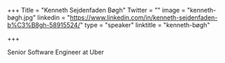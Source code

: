 +++
Title = "Kenneth Sejdenfaden Bøgh"
Twitter = ""
image = "kenneth-bøgh.jpg"
linkedin = "https://www.linkedin.com/in/kenneth-sejdenfaden-b%C3%B8gh-58915524/"
type = "speaker"
linktitle = "kenneth-bøgh"

+++

Senior Software Engineer at Uber
